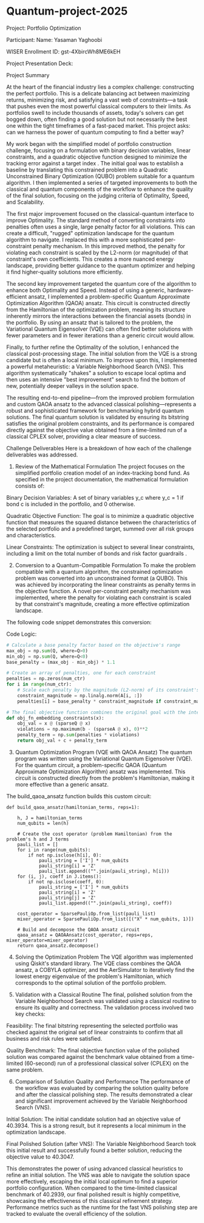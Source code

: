 # Quantum-project-2025

Project: Portfolio Optimization

Participant:
Name: Yasaman Yaghoobi

WISER Enrollment ID: gst-4XbircWh8ME6kEH

Project Presentation Deck:


Project Summary 

At the heart of the financial industry lies a complex challenge: constructing the perfect portfolio. This is a delicate balancing act between maximizing returns, minimizing risk, and satisfying a vast web of constraints—a task that pushes even the most powerful classical computers to their limits. As portfolios swell to include thousands of assets, today's solvers can get bogged down, often finding a good solution but not necessarily the best one within the tight timeframes of a fast-paced market. This project asks: can we harness the power of quantum computing to find a better way?

My work began with the simplified model of portfolio construction challenge, focusing on a formulation with 
binary decision variables, linear constraints, and a quadratic objective function designed to minimize the tracking error against a target index . The initial goal was to establish a baseline by translating this constrained problem into a Quadratic Unconstrained Binary Optimization (QUBO) problem suitable for a quantum algorithm. I then implemented a series of targeted improvements to both the classical and quantum components of the workflow to enhance the quality of the final solution, focusing on the judging criteria of Optimality, Speed, and Scalability.

The first major improvement focused on the classical-quantum interface to improve Optimality. The standard method of converting constraints into penalties often uses a single, large penalty factor for all violations. This can create a difficult, "rugged" optimization landscape for the quantum algorithm to navigate. I replaced this with a more sophisticated per-constraint penalty mechanism. In this improved method, the penalty for violating each constraint is scaled by the L2-norm (or magnitude) of that constraint's own coefficients. This creates a more nuanced energy landscape, providing better guidance to the quantum optimizer and helping it find higher-quality solutions more efficiently.

The second key improvement targeted the quantum core of the algorithm to enhance both Optimality and Speed. Instead of using a generic, hardware-efficient ansatz, I implemented a problem-specific Quantum Approximate Optimization Algorithm (QAOA) ansatz. This circuit is constructed directly from the Hamiltonian of the optimization problem, meaning its structure inherently mirrors the interactions between the financial assets (bonds) in the portfolio. By using an ansatz that is tailored to the problem, the Variational Quantum Eigensolver (VQE) can often find better solutions with fewer parameters and in fewer iterations than a generic circuit would allow.

Finally, to further refine the Optimality of the solution, I enhanced the classical post-processing stage. The initial solution from the VQE is a strong candidate but is often a local minimum. To improve upon this, I implemented a powerful metaheuristic: a Variable Neighborhood Search (VNS). This algorithm systematically "shakes" a solution to escape local optima and then uses an intensive "best improvement" search to find the bottom of new, potentially deeper valleys in the solution space.

The resulting end-to-end pipeline—from the improved problem formulation and custom QAOA ansatz to the advanced classical polishing—represents a robust and sophisticated framework for benchmarking hybrid quantum solutions. The final quantum solution is validated by ensuring its bitstring satisfies the original problem constraints, and its performance is compared directly against the objective value obtained from a time-limited run of a classical CPLEX solver, providing a clear measure of success.

Challenge Deliverables
Here is a breakdown of how each of the challenge deliverables was addressed.

1. Review of the Mathematical Formulation
The project focuses on the simplified portfolio creation model of an index-tracking bond fund. As specified in the project documentation, the mathematical formulation consists of:

Binary Decision Variables: A set of binary variables y_c where y_c = 1 if bond c is included in the portfolio, and 0 otherwise.

Quadratic Objective Function: The goal is to minimize a quadratic objective function that measures the squared distance between the characteristics of the selected portfolio and a predefined target, summed over all risk groups and characteristics.

Linear Constraints: The optimization is subject to several linear constraints, including a limit on the total number of bonds and risk factor guardrails .

2. Conversion to a Quantum-Compatible Formulation
To make the problem compatible with a quantum algorithm, the constrained optimization problem was converted into an unconstrained format (a QUBO). This was achieved by incorporating the linear constraints as penalty terms in the objective function. A novel per-constraint penalty mechanism was implemented, where the penalty for violating each constraint is scaled by that constraint's magnitude, creating a more effective optimization landscape.

The following code snippet demonstrates this conversion:

Code Logic:

```python
# Calculate a base penalty factor based on the objective's range
max_obj = np.sum(Q, where=Q>0)
min_obj = np.sum(Q, where=Q<0)
base_penalty = (max_obj - min_obj) * 1.1

# Create an array of penalties, one for each constraint
penalties = np.zeros(num_ctr)
for i in range(num_ctr):
    # Scale each penalty by the magnitude (L2-norm) of its constraint's coefficients
    constraint_magnitude = np.linalg.norm(A[i, :])
    penalties[i] = base_penalty * constraint_magnitude if constraint_magnitude > 0 else base_penalty

# The final objective function combines the original goal with the intelligent penalties
def obj_fn_embedding_constraints(x):
    obj_val = x @ (sparseQ @ x)
    violations = np.maximum(b - (sparseA @ x), 0)**2
    penalty_term = np.sum(penalties * violations)
    return obj_val + c + penalty_term
```

3. Quantum Optimization Program (VQE with QAOA Ansatz)
The quantum program was written using the Variational Quantum Eigensolver (VQE). For the quantum circuit, a problem-specific QAOA (Quantum Approximate Optimization Algorithm) ansatz was implemented. This circuit is constructed directly from the problem's Hamiltonian, making it more effective than a generic ansatz.

The build_qaoa_ansatz function builds this custom circuit:


```
def build_qaoa_ansatz(hamiltonian_terms, reps=1):

    h, J = hamiltonian_terms
    num_qubits = len(h)
    
    # Create the cost operator (problem Hamiltonian) from the problem's h and J terms
    pauli_list = []
    for i in range(num_qubits):
        if not np.isclose(h[i], 0):
            pauli_string = ['I'] * num_qubits
            pauli_string[i] = 'Z'
            pauli_list.append(("".join(pauli_string), h[i]))
    for (i, j), coeff in J.items():
        if not np.isclose(coeff, 0):
            pauli_string = ['I'] * num_qubits
            pauli_string[i] = 'Z'
            pauli_string[j] = 'Z'
            pauli_list.append(("".join(pauli_string), coeff))
            
    cost_operator = SparsePauliOp.from_list(pauli_list)
    mixer_operator = SparsePauliOp.from_list([("X" * num_qubits, 1)])

    # Build and decompose the QAOA ansatz circuit
    qaoa_ansatz = QAOAAnsatz(cost_operator, reps=reps, mixer_operator=mixer_operator)
    return qaoa_ansatz.decompose()
```

4. Solving the Optimization Problem
The VQE algorithm was implemented using Qiskit's standard library. The VQE class combines the QAOA ansatz, a COBYLA optimizer, and the AerSimulator to iteratively find the lowest energy eigenvalue of the problem's Hamiltonian, which corresponds to the optimal solution of the portfolio problem.

5. Validation with a Classical Routine
The final, polished solution from the Variable Neighborhood Search was validated using a classical routine to ensure its quality and correctness. The validation process involved two key checks:

Feasibility: The final bitstring representing the selected portfolio was checked against the original set of linear constraints to confirm that all business and risk rules were satisfied.

Quality Benchmark: The final objective function value of the polished solution was compared against the benchmark value obtained from a time-limited (60-second) run of a professional classical solver (CPLEX) on the same problem.

6. Comparison of Solution Quality and Performance
The performance of the workflow was evaluated by comparing the solution quality before and after the classical polishing step. The results demonstrated a clear and significant improvement achieved by the Variable Neighborhood Search (VNS).

Initial Solution: The initial candidate solution had an objective value of 40.3934. This is a strong result, but it represents a local minimum in the optimization landscape.

Final Polished Solution (after VNS): The Variable Neighborhood Search took this initial result and successfully found a better solution, reducing the objective value to 40.3047.

This demonstrates the power of using advanced classical heuristics to refine an initial solution. The VNS was able to navigate the solution space more effectively, escaping the initial local optimum to find a superior portfolio configuration. When compared to the time-limited classical benchmark of 40.2939, our final polished result is highly competitive, showcasing the effectiveness of this classical refinement strategy. Performance metrics such as the runtime for the fast VNS polishing step are tracked to evaluate the overall efficiency of the solution.
